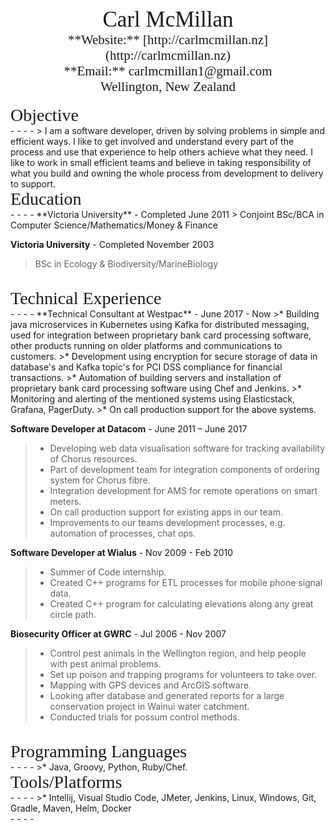 <center><span style="font-family:Didot; font-size:2.5em;">Carl McMillan</span></center>
<center><span style="font-family:Didot; font-size:1.5em;">**Website:** [http://carlmcmillan.nz](http://carlmcmillan.nz)</span></center>
<center><span style="font-family:Didot; font-size:1.5em;">**Email:** carlmcmillan1@gmail.com</span></center>
<center><span style="font-family:Didot; font-size:1.5em;">Wellington, New Zealand
</span></center>


<br />
<span style="font-family:Didot; font-size:2em;">Objective</span>
<br />
- - - -
> I am a software developer, driven by solving problems in simple and efficient ways. I like to get involved and understand every part of the process and use that experience to help others achieve what they need. I like to work in small efficient teams and believe in taking responsibility of what you build and owning the whole process from development to delivery to support.


<br />
<span style="font-family:Didot; font-size:2em;">Education</span>
<br />
- - - -
**Victoria University** - Completed June 2011  
> Conjoint BSc/BCA in Computer Science/Mathematics/Money & Finance

**Victoria University** - Completed November 2003  
> BSc in Ecology & Biodiversity/MarineBiology


<br />
<span style="font-family:Didot; font-size:2em;">Technical Experience</span>
<br />
- - - -
**Technical Consultant at Westpac** - June 2017 - Now
>* Building java microservices in Kubernetes using Kafka for distributed messaging, used for integration between proprietary bank card processing software, other products running on older platforms and communications to customers. 
>* Development using encryption for secure storage of data in database's and Kafka topic's for PCI DSS compliance for financial transactions.
>* Automation of building servers and installation of proprietary bank card processing software using Chef and Jenkins. 
>* Monitoring and alerting of the mentioned systems using Elasticstack, Grafana, PagerDuty.
>* On call production support for the above systems.

**Software Developer at Datacom** - June 2011 – June 2017  
>* Developing web data visualisation software for tracking availability of Chorus resources. 
>* Part of development team for integration components of ordering system for Chorus fibre. 
>* Integration development for AMS for remote operations on smart meters. 
>* On call production support for existing apps in our team. 
>* Improvements to our teams development processes, e.g. automation of processes, chat ops. 

**Software Developer at Wialus** - Nov 2009 - Feb 2010  
>* Summer of Code internship. 
>* Created C++ programs for ETL processes for mobile phone signal data.
>* Created C++ program for calculating elevations along any great circle path.

**Biosecurity Officer at GWRC** - Jul 2006 - Nov 2007  
>* Control pest animals in the Wellington region, and help people with pest animal problems.
>* Set up poison and trapping programs for volunteers to take over.
>* Mapping with GPS devices and ArcGIS software. 
>* Looking after database and generated reports for a large conservation project in Wainui water catchment. 
>* Conducted trials for possum control methods.


<br />
<span style="font-family:Didot; font-size:2em;">Programming Languages</span>
<br />
- - - -
>* Java, Groovy, Python, Ruby/Chef.


<br />
<span style="font-family:Didot; font-size:2em;">Tools/Platforms</span>
<br />
- - - -
>* Intellij, Visual Studio Code, JMeter, Jenkins, Linux, Windows, Git, Gradle, Maven, Helm, Docker
     

<br />
- - - -
